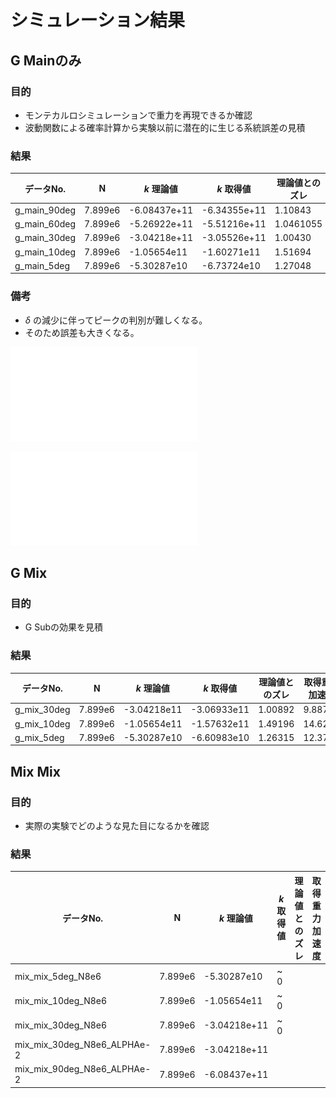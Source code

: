 # シミュレーション結果

## G Mainのみ

### 目的

- モンテカルロシミュレーションで重力を再現できるか確認
- 波動関数による確率計算から実験以前に潜在的に生じる系統誤差の見積

### 結果

| データNo. | N | $k$ 理論値 | $k$ 取得値 | 理論値とのズレ | 取得重力加速度 |
| - | - | - | - | - | - |
| g_main_90deg | 7.899e6 | -6.08437e+11 | -6.34355e+11 | 1.10843 | 10.8626 |
| g_main_60deg | 7.899e6 | -5.26922e+11 | -5.51216e+11 | 1.0461055 | 10.2518 |
| g_main_30deg | 7.899e6 | -3.04218e+11 | -3.05526e+11 | 1.00430 | 9.84214 |
| g_main_10deg | 7.899e6 | -1.05654e11 | -1.60271e11 | 1.51694 | 14.8660 |
| g_main_5deg | 7.899e6 | -5.30287e10 | -6.73724e10 | 1.27048 | 12.4508 |

### 備考

- $\delta$ の減少に伴ってピークの判別が難しくなる。
- そのため誤差も大きくなる。

![delta0N8e6fourier](./oscil_graph/montecarlo/ref/lambda/g_main_0deg_N8e6_fourier.pdf "delta0N8e6fourier")

![delta5N8e6fourier](./oscil_graph/montecarlo/ref/lambda/g_main_5deg_N8e6_fourier.pdf "delta5N8e6fourier")

## G Mix

### 目的

- G Subの効果を見積

### 結果

| データNo. | N | $k$ 理論値 | $k$ 取得値 | 理論値とのズレ | 取得重力加速度 |
| - | - | - | - | - | - |
| g_mix_30deg | 7.899e6 | -3.04218e11 | -3.06933e11 | 1.00892 | 9.88746 |
| g_mix_10deg | 7.899e6 | -1.05654e11 | -1.57632e11 | 1.49196 | 14.6213 |
| g_mix_5deg | 7.899e6 | -5.30287e10 | -6.60983e10 | 1.26315 | 12.3788 |

## Mix Mix

### 目的

- 実際の実験でどのような見た目になるかを確認

### 結果

| データNo. | N | $k$ 理論値 | $k$ 取得値 | 理論値とのズレ | 取得重力加速度 |
| - | - | - | - | - | - |
| mix_mix_5deg_N8e6 | 7.899e6 | -5.30287e10 | ~ 0 |
| mix_mix_10deg_N8e6 | 7.899e6 | -1.05654e11 | ~ 0 |
| mix_mix_30deg_N8e6 | 7.899e6 | -3.04218e+11 | ~ 0 |
| mix_mix_30deg_N8e6_ALPHAe-2 | 7.899e6 | -3.04218e+11 |
| mix_mix_90deg_N8e6_ALPHAe-2 | 7.899e6 | -6.08437e+11 |
